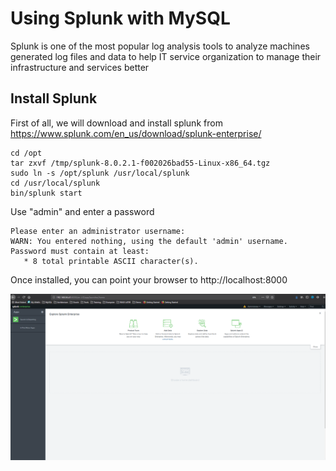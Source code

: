 # Using Splunk with MySQL
Splunk is one of the most popular log analysis tools to analyze machines generated log files and data to help IT service organization
to manage their infrastructure and services better
## Install Splunk
First of all, we will download and install splunk from https://www.splunk.com/en_us/download/splunk-enterprise/
```
cd /opt
tar zxvf /tmp/splunk-8.0.2.1-f002026bad55-Linux-x86_64.tgz 
sudo ln -s /opt/splunk /usr/local/splunk
cd /usr/local/splunk
bin/splunk start
```
Use "admin" and enter a password
```
Please enter an administrator username:
WARN: You entered nothing, using the default 'admin' username.
Password must contain at least:
   * 8 total printable ASCII character(s).
```
Once installed, you can point your browser to http://localhost:8000

![portal](img/S1.png)


